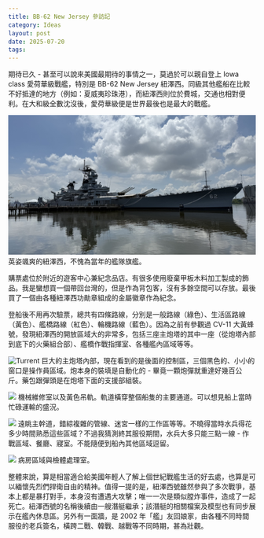 ```yaml
---
title: BB-62 New Jersey 參訪記
category: Ideas
layout: post
date: 2025-07-20
tags:
---
```

期待已久 - 甚至可以說來美國最期待的事情之一，莫過於可以親自登上 Iowa class 愛荷華級戰艦，特別是 BB-62 New Jersey 紐澤西。同級其他艦船在比較不好抵達的地方（例如：夏威夷珍珠港），而紐澤西則位於費城，交通也相對便利。在大和級全數沈沒後，愛荷華級便是世界最後也是最大的戰艦。

![NJ](/assets/img/blog-BB-62-01.jpeg)
英姿颯爽的紐澤西，不愧為當年的艦隊旗艦。

購票處位於附近的遊客中心兼紀念品店。有很多使用廢棄甲板木料加工製成的飾品。我是蠻想買一個帶回台灣的，但是作為背包客，沒有多餘空間可以存放。最後買了一個由各種紐澤西功勛章組成的金屬徽章作為紀念。

登船後不用再次驗票，總共有四條路線，分別是一般路線（綠色）、生活區路線（黃色）、艦橋路線（紅色）、輪機路線（藍色）。因為之前有參觀過 CV-11 大黃蜂號，發現紐澤西的開放區域大的非常多，包括三座主炮塔的其中一座（從炮塔內部到底下的火藥組合部）、艦橋作戰指揮室、各種艦內區域等等。

![Turrent](/assets/img/blog-BB-62-02.jpeg)
巨大的主炮塔內部，現在看到的是後面的控制區，三個黑色的、小小的窗口是操作員區域。炮本身的裝填是自動化的 - 畢竟一顆炮彈就重達好幾百公斤。藥包跟彈頭是在炮塔下面的支援部組裝。

![](/assets/img/blog-BB-62-03.jpeg)
機械維修室以及黃色吊軌。軌道橫穿整個船隻的主要通道。可以想見船上當時忙碌運輸的盛況。

![](/assets/img/blog-BB-62-04.jpeg)
遠眺主幹道，錯綜複雜的管線、迷宮一樣的工作區等等。不曉得當時水兵得花多少時間熟悉這些區域？不過我猜測終其服役期間，水兵大多只能三點一線 - 作戰區域、餐廳、寢室。不能隨便到船內其他區域逗留。

![](/assets/img/blog-BB-62-05.jpeg)
病房區域與檢體處理室。

整體來說，算是相當適合給美國年輕人了解上個世紀戰艦生活的好去處，也算是可以緬懷先烈們捍衛自由的精神。值得一提的是，紐澤西號雖然參與了多次戰爭，基本上都是暴打對手，本身沒有遭遇大攻擊；唯一一次是類似膛炸事件，造成了一起死亡。紐澤西號的名稱後續由一艘潛艇繼承；該潛艇的相關檔案及模型也有同步展示在艦內休息區。另外有一面牆，是 2002 年「艦」友回娘家，由各種不同時間服役的老兵簽名，橫跨二戰、韓戰、越戰等不同時期，甚為壯觀。